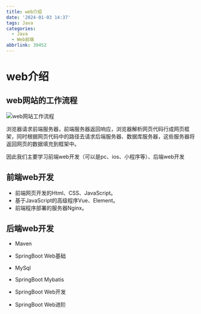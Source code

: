 ```yaml
---
title: web介绍
date: '2024-01-03 14:37'
tags: Java
categories:
  - Java
  - Web前端
abbrlink: 39452
---
```


# web介绍

## web网站的工作流程

![web网站工作流程](https://hedy-1321816972.cos.ap-guangzhou.myqcloud.com/img/blog202401032147815.webp)

浏览器请求前端服务器，前端服务器返回响应，浏览器解析网页代码行成网页框架，同时根据网页代码中的路径去请求后端服务器、数据库服务器，这些服务器将返回网页的数据填充到框架中。

因此我们主要学习前端web开发（可以是pc、ios、小程序等）、后端web开发

## 前端web开发

- 前端网页开发的Html、CSS、JavaScript。
- 基于JavaScript的高级程序Vue、Element。
- 前端程序部署的服务器Nginx。

## 后端web开发

- Maven

- SpringBoot Web基础

- MySql

- SpringBoot Mybatis

- SpringBoot Web开发

- SpringBoot Web进阶

  
